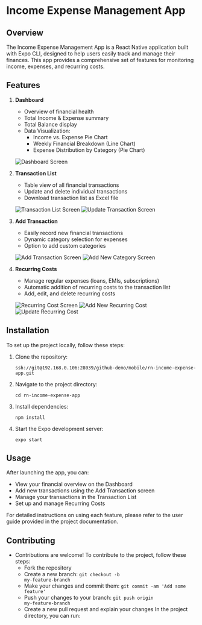 # Income Expense Management App

## Overview

The Income Expense Management App is a React Native application built with Expo CLI, designed to help users easily track and manage their finances. This app provides a comprehensive set of features for monitoring income, expenses, and recurring costs.

## Features

1. **Dashboard**

   - Overview of financial health
   - Total Income & Expense summary
   - Total Balance display
   - Data Visualization:
     - Income vs. Expense Pie Chart
     - Weekly Financial Breakdown (Line Chart)
     - Expense Distribution by Category (Pie Chart)

   ![Dashboard Screen](./images/dashboard.png)

2. **Transaction List**

   - Table view of all financial transactions
   - Update and delete individual transactions
   - Download transaction list as Excel file

   ![Transaction List Screen](./images/transaction_list.png)
   ![Update Transaction Screen](./images/update_transaction.png)

3. **Add Transaction**

   - Easily record new financial transactions
   - Dynamic category selection for expenses
   - Option to add custom categories

   ![Add Transaction Screen](./images/add_transaction.png)
   ![Add New Category Screen](./images/add_new_category.png)

4. **Recurring Costs**

   - Manage regular expenses (loans, EMIs, subscriptions)
   - Automatic addition of recurring costs to the transaction list
   - Add, edit, and delete recurring costs

   ![Recurring Cost Screen](./images/recurring_cost.png)
   ![Add New Recurring Cost](./images/add_new_recurring_cost.png)
   ![Update Recurring Cost](./images/update_recurring_cost.png)

## Installation

To set up the project locally, follow these steps:

1. Clone the repository:

   ```
   ssh://git@192.168.0.106:28039/github-demo/mobile/rn-income-expense-app.git
   ```

2. Navigate to the project directory:

   ```
   cd rn-income-expense-app
   ```

3. Install dependencies:

   ```
   npm install
   ```

4. Start the Expo development server:
   ```
   expo start
   ```

## Usage

After launching the app, you can:

- View your financial overview on the Dashboard
- Add new transactions using the Add Transaction screen
- Manage your transactions in the Transaction List
- Set up and manage Recurring Costs

For detailed instructions on using each feature, please refer to the user guide provided in the project documentation.

## Contributing
  - Contributions are welcome! To contribute to the project, follow these steps:
    - Fork the repository
    - Create a new branch: <code>git checkout -b my-feature-branch</code>
    - Make your changes and commit them: <code>git commit -am 'Add some feature'</code>
    - Push your changes to your branch: <code>git push origin my-feature-branch</code>
    - Create a new pull request and explain your changes
In the project directory, you can run:

